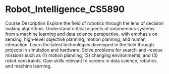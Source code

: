 # Robot_Intelligence_CS5890


Course Description Explore the field of robotics through the lens of decision making algorithms. Understand critical aspects of autonomous systems from a machine learning and data science perspective, with emphasis on sensing, high-level objective planning, motion planning, and human interaction. Learn the latest technologies developed in the field through projects in simulation and hardware. Solve problems for search-and-rescue missions such as (1) motion planning, (2) changing environments, and (3) robot constraints. Gain skills relevant to careers in data science, robotics, and machine learning.
